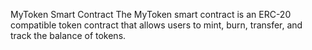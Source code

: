 MyToken Smart Contract
The MyToken smart contract is an ERC-20 compatible token contract that allows users to mint, burn, transfer, and track the balance of tokens.
